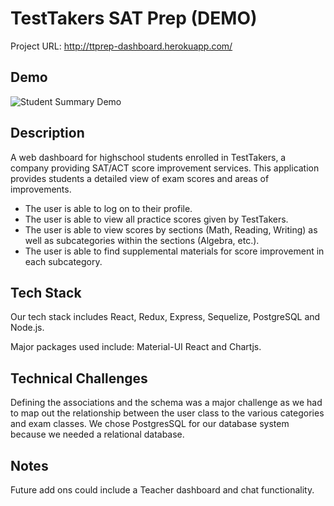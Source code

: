 # TestTakers SAT Prep (DEMO)

Project URL: http://ttprep-dashboard.herokuapp.com/

## Demo

![Student Summary Demo](https://media.giphy.com/media/hOesdpxAlEcnd8KR2l/giphy.gif)

## Description

A web dashboard for highschool students enrolled in TestTakers, a company providing SAT/ACT score improvement services.  This application provides students a detailed view of exam scores and areas of improvements. 

* The user is able to log on to their profile.
* The user is able to view all practice scores given by TestTakers.
* The user is able to view scores by sections (Math, Reading, Writing) as well as subcategories within the sections (Algebra, etc.). 
* The user is able to find supplemental materials for score improvement in each subcategory.

## Tech Stack

Our tech stack includes React, Redux, Express, Sequelize, PostgreSQL and Node.js.

Major packages used include: Material-UI React and Chartjs.

## Technical Challenges

Defining the associations and the schema was a major challenge as we had to map out the relationship between the user class to the various categories and exam classes. We chose PostgresSQL for our database system because we needed a relational database.   

## Notes

Future add ons could include a Teacher dashboard and chat functionality.
